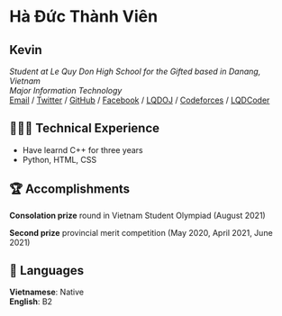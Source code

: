# Hà Đức Thành Viên
## Kevin
_Student at Le Quy Don High School for the Gifted based in Danang, Vietnam_ <br>
_Major Information Technology_ <br>
[Email](mailto:vienha000@gmail.com) / [Twitter](https://twitter.com/VinThnh5)  / [GitHub](https://github.com/VienThanh12)  / [Facebook](https://www.facebook.com/vien.thanh.528316/) / [LQDOJ](https://lqdoj.edu.vn/user) / [Codeforces](https://codeforces.com/profile/VienThanhh) / [LQDCoder](http://lequydon.ntucoder.net/Coder/Details/a519vienhdt)

## 👩🏼‍💻 Technical Experience
  - Have learnd C++ for three years 
  - Python, HTML, CSS


## 🏆 Accomplishments
**Consolation prize**  round in Vietnam Student Olympiad (August 2021)

**Second prize** provincial merit competition (May 2020, April 2021, June 2021)

## 💬 Languages

**Vietnamese**: Native <br>
**English**: B2 
<br><br>
